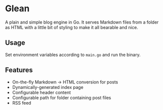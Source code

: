 # Glean

A plain and simple blog engine in Go. It serves Markdown files from a folder
as HTML with a little bit of styling to make it all bearable and nice.

## Usage

Set environment variables according to `main.go` and run the binary.

## Features

- On-the-fly Markdown -> HTML conversion for posts
- Dynamically-generated index page
- Configurable header content
- Configurable path for folder containing post files
- RSS feed

